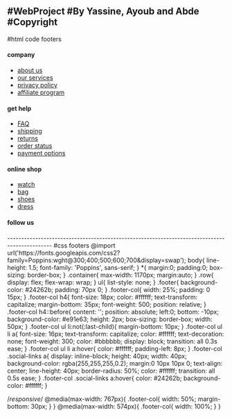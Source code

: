 #WebProject
#By Yassine, Ayoub and Abde
#Copyright
---------------------------------------------------------------------------------------------------------------
#html code footers
<!DOCTYPE html>
<html lang="en">
<head>
  <title>Footer Design</title>
  <meta charset="utf-8">
  <meta name="viewport" content="width=device-width, initial-scale=1">
  <link rel="stylesheet" href="css/style.css">
  <link rel="stylesheet" type="text/css" href="https://cdnjs.cloudflare.com/ajax/libs/font-awesome/5.15.1/css/all.min.css">
</head>
<body>

  <footer class="footer">
     <div class="container">
      <div class="row">
        <div class="footer-col">
          <h4>company</h4>
          <ul>
            <li><a href="#">about us</a></li>
            <li><a href="#">our services</a></li>
            <li><a href="#">privacy policy</a></li>
            <li><a href="#">affiliate program</a></li>
          </ul>
        </div>
        <div class="footer-col">
          <h4>get help</h4>
          <ul>
            <li><a href="#">FAQ</a></li>
            <li><a href="#">shipping</a></li>
            <li><a href="#">returns</a></li>
            <li><a href="#">order status</a></li>
            <li><a href="#">payment options</a></li>
          </ul>
        </div>
        <div class="footer-col">
          <h4>online shop</h4>
          <ul>
            <li><a href="#">watch</a></li>
            <li><a href="#">bag</a></li>
            <li><a href="#">shoes</a></li>
            <li><a href="#">dress</a></li>
          </ul>
        </div>
        <div class="footer-col">
          <h4>follow us</h4>
          <div class="social-links">
            <a href="#"><i class="fab fa-facebook-f"></i></a>
            <a href="#"><i class="fab fa-twitter"></i></a>
            <a href="#"><i class="fab fa-instagram"></i></a>
            <a href="#"><i class="fab fa-linkedin-in"></i></a>
          </div>
        </div>
      </div>
     </div>
  </footer>

</body>
</html>
----------------------------------------------------------------------------------------------
#css footers
@import url('https://fonts.googleapis.com/css2?family=Poppins:wght@300;400;500;600;700&display=swap');
body{
  line-height: 1.5;
  font-family: 'Poppins', sans-serif;
}
*{
  margin:0;
  padding:0;
  box-sizing: border-box;
}
.container{
  max-width: 1170px;
  margin:auto;
}
.row{
  display: flex;
  flex-wrap: wrap;
}
ul{
  list-style: none;
}
.footer{
  background-color: #24262b;
    padding: 70px 0;
}
.footer-col{
   width: 25%;
   padding: 0 15px;
}
.footer-col h4{
  font-size: 18px;
  color: #ffffff;
  text-transform: capitalize;
  margin-bottom: 35px;
  font-weight: 500;
  position: relative;
}
.footer-col h4::before{
  content: '';
  position: absolute;
  left:0;
  bottom: -10px;
  background-color: #e91e63;
  height: 2px;
  box-sizing: border-box;
  width: 50px;
}
.footer-col ul li:not(:last-child){
  margin-bottom: 10px;
}
.footer-col ul li a{
  font-size: 16px;
  text-transform: capitalize;
  color: #ffffff;
  text-decoration: none;
  font-weight: 300;
  color: #bbbbbb;
  display: block;
  transition: all 0.3s ease;
}
.footer-col ul li a:hover{
  color: #ffffff;
  padding-left: 8px;
}
.footer-col .social-links a{
  display: inline-block;
  height: 40px;
  width: 40px;
  background-color: rgba(255,255,255,0.2);
  margin:0 10px 10px 0;
  text-align: center;
  line-height: 40px;
  border-radius: 50%;
  color: #ffffff;
  transition: all 0.5s ease;
}
.footer-col .social-links a:hover{
  color: #24262b;
  background-color: #ffffff;
}

/*responsive*/
@media(max-width: 767px){
  .footer-col{
    width: 50%;
    margin-bottom: 30px;
}
}
@media(max-width: 574px){
  .footer-col{
    width: 100%;
}
}

